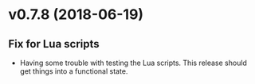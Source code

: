 # v0.7.8 (2018-06-19)

## Fix for Lua scripts

- Having some trouble with testing the Lua scripts. This release should get
  things into a functional state.
